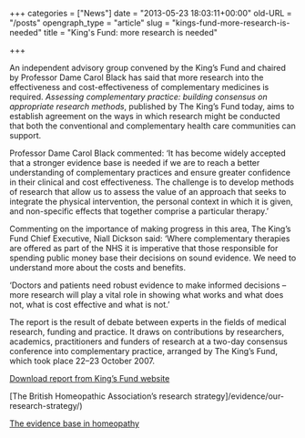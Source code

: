+++
categories = ["News"]
date = "2013-05-23 18:03:11+00:00"
old-URL = "/posts"
opengraph_type = "article"
slug = "kings-fund-more-research-is-needed"
title = "King's Fund: more research is needed"

+++

An independent advisory group convened by the King’s Fund and chaired by Professor Dame Carol Black has said that more research into the effectiveness and cost-effectiveness of complementary medicines is required. _Assessing complementary practice: building consensus on appropriate research methods_, published by The King’s Fund today, aims to establish agreement on the ways in which research might be conducted that both the conventional and complementary health care communities can support.

Professor Dame Carol Black commented: ‘It has become widely accepted that a stronger evidence base is needed if we are to reach a better understanding of complementary practices and ensure greater confidence in their clinical and cost effectiveness. The challenge is to develop methods of research that allow us to assess the value of an approach that seeks to integrate the physical intervention, the personal context in which it is given, and non-specific effects that together comprise a particular therapy.’

Commenting on the importance of making progress in this area, The King’s Fund Chief Executive, Niall Dickson said: ‘Where complementary therapies are offered as part of the NHS it is imperative that those responsible for spending public money base their decisions on sound evidence. We need to understand more about the costs and benefits.

‘Doctors and patients need robust evidence to make informed decisions – more research will play a vital role in showing what works and what does not, what is cost effective and what is not.’

The report is the result of debate between experts in the fields of medical research, funding and practice. It draws on contributions by researchers, academics, practitioners and funders of research at a two-day consensus conference into complementary practice, arranged by The King’s Fund, which took place 22–23 October 2007.

[Download report from King’s Fund website](http://www.kingsfund.org.uk/)

[The British Homeopathic Association’s research strategy]/evidence/our-research-strategy/)

[The evidence base in homeopathy](http://www.facultyofhomeopathy.org/research/)

